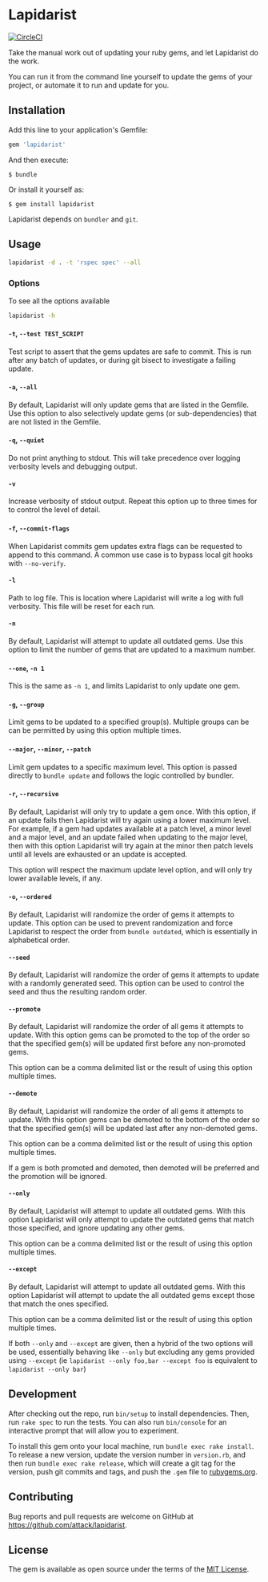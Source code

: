 # Lapidarist

[![CircleCI](https://circleci.com/gh/attack/lapidarist.svg?style=svg)](https://circleci.com/gh/attack/lapidarist)

Take the manual work out of updating your ruby gems, and let Lapidarist do the work.

You can run it from the command line yourself to update the gems of your project, or
automate it to run and update for you.

## Installation

Add this line to your application's Gemfile:

```ruby
gem 'lapidarist'
```

And then execute:

    $ bundle

Or install it yourself as:

    $ gem install lapidarist

Lapidarist depends on `bundler` and `git`.

## Usage

```sh
lapidarist -d . -t 'rspec spec' --all
```

### Options

To see all the options available
```sh
lapidarist -h
```

#### `-t`, `--test TEST_SCRIPT`

Test script to assert that the gems updates are safe to commit.
This is run after any batch of updates, or during git bisect to investigate a
failing update.

#### `-a`, `--all`

By default, Lapidarist will only update gems that are listed in the Gemfile.
Use this option to also selectively update gems (or sub-dependencies) that are
not listed in the Gemfile.

#### `-q`, `--quiet`

Do not print anything to stdout. This will take precedence over logging
verbosity levels and debugging output.

#### `-v`

Increase verbosity of stdout output. Repeat this option up to three times
for to control the level of detail.

#### `-f`, `--commit-flags`

When Lapidarist commits gem updates extra flags can be requested to append
to this command. A common use case is to bypass local git hooks with `--no-verify`.

#### `-l`

Path to log file. This is location where Lapidarist will write a log with full
verbosity. This file will be reset for each run.

#### `-n`

By default, Lapidarist will attempt to update all outdated gems. Use this option
to limit the number of gems that are updated to a maximum number.

#### `--one`, `-n 1`

This is the same as `-n 1`, and limits Lapidarist to only update one gem.

#### `-g`, `--group`

Limit gems to be updated to a specified group(s). Multiple groups can be can
be permitted by using this option multiple times.

#### `--major`, `--minor`, `--patch`

Limit gem updates to a specific maximum level.  This option is passed directly to
`bundle update` and follows the logic controlled by bundler.

#### `-r`, `--recursive`

By default, Lapidarist will only try to update a gem once.  With this option,
if an update fails then Lapidarist will try again using a lower maximum level.
For example, if a gem had updates available at a patch level, a minor level and
a major level, and an update failed when updating to the major level, then with
this option Lapidarist will try again at the minor then patch levels until all
levels are exhausted or an update is accepted.

This option will respect the maximum update level option, and will only try
lower available levels, if any.

#### `-o`, `--ordered`

By default, Lapidarist will randomize the order of gems it attempts to update.
This option can be used to prevent randomization and force Lapidarist to respect
the order from `bundle outdated`, which is essentially in alphabetical order.

#### `--seed`

By default, Lapidarist will randomize the order of gems it attempts to update
with a randomly generated seed. This option can be used to control the seed and
thus the resulting random order.

#### `--promote`

By default, Lapidarist will randomize the order of all gems it attempts to update.
With this option gems can be promoted to the top of the order so that the specified
gem(s) will be updated first before any non-promoted gems.

This option can be a comma delimited list or the result of using this option
multiple times.

#### `--demote`

By default, Lapidarist will randomize the order of all gems it attempts to update.
With this option gems can be demoted to the bottom of the order so that the specified
gem(s) will be updated last after any non-demoted gems.

This option can be a comma delimited list or the result of using this option
multiple times.

If a gem is both promoted and demoted, then demoted will be preferred and the
promotion will be ignored.

#### `--only`

By default, Lapidarist will attempt to update all outdated gems.  With this
option Lapidarist will only attempt to update the outdated gems that match
those specified, and ignore updating any other gems.

This option can be a comma delimited list or the result of using this option
multiple times.

#### `--except`

By default, Lapidarist will attempt to update all outdated gems.  With this
option Lapidarist will attempt to update the all outdated gems except those that
match the ones specified.

This option can be a comma delimited list or the result of using this option
multiple times.

If both `--only` and `--except` are given, then a hybrid of the two options will
be used, essentially behaving like `--only` but excluding any gems provided
using `--except` (ie `lapidarist --only foo,bar --except foo` is equivalent to
`lapidarist --only bar`)

## Development

After checking out the repo, run `bin/setup` to install dependencies. Then, run `rake spec` to run the tests. You can also run `bin/console` for an interactive prompt that will allow you to experiment.

To install this gem onto your local machine, run `bundle exec rake install`. To release a new version, update the version number in `version.rb`, and then run `bundle exec rake release`, which will create a git tag for the version, push git commits and tags, and push the `.gem` file to [rubygems.org](https://rubygems.org).

## Contributing

Bug reports and pull requests are welcome on GitHub at https://github.com/attack/lapidarist.

## License

The gem is available as open source under the terms of the [MIT License](https://opensource.org/licenses/MIT).

